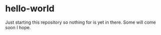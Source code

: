 # hello-world
Just starting this repository so nothing for is yet in there. Some will come soon I hope.
